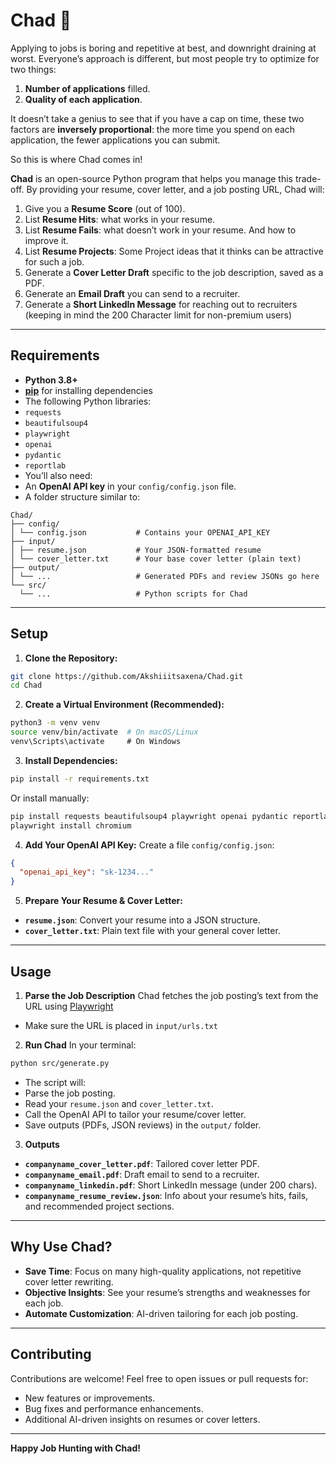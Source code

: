# Chad 💯

Applying to jobs is boring and repetitive at best, and downright draining at worst. Everyone’s approach is different, but most people try to optimize for two things:

1. **Number of applications** filled.
2. **Quality of each application**.

It doesn’t take a genius to see that if you have a cap on time, these two factors are **inversely proportional**: the more time you spend on each application, the fewer applications you can submit.

So this is where Chad comes in!

**Chad** is an open-source Python program that helps you manage this trade-off. By providing your resume, cover letter, and a job posting URL, Chad will:

1. Give you a **Resume Score** (out of 100).
2. List **Resume Hits**: what works in your resume.
3. List **Resume Fails**: what doesn’t work in your resume. And how to improve it.
4. List **Resume Projects**: Some Project ideas that it thinks can be attractive for such a job.
5. Generate a **Cover Letter Draft** specific to the job description, saved as a PDF.
6. Generate an **Email Draft** you can send to a recruiter.
7. Generate a **Short LinkedIn Message** for reaching out to recruiters (keeping in mind the 200 Character limit for non-premium users)

---

## Requirements

- **Python 3.8+**
- [**pip**](https://pip.pypa.io/en/stable/) for installing dependencies
- The following Python libraries:
- `requests`
- `beautifulsoup4`
- `playwright`
- `openai`
- `pydantic`
- `reportlab`
- You’ll also need:
- An **OpenAI API key** in your `config/config.json` file.
- A folder structure similar to:

```
Chad/
├── config/
│ └── config.json           # Contains your OPENAI_API_KEY
├── input/
│ ├── resume.json           # Your JSON-formatted resume
│ └── cover_letter.txt      # Your base cover letter (plain text)
├── output/
│ └── ...                   # Generated PDFs and review JSONs go here
└── src/
  └── ...                   # Python scripts for Chad
```

---

## Setup

1. **Clone the Repository:**

```bash
git clone https://github.com/Akshiiitsaxena/Chad.git
cd Chad
```

2. **Create a Virtual Environment (Recommended):**

```bash
python3 -m venv venv
source venv/bin/activate  # On macOS/Linux
venv\Scripts\activate     # On Windows
```

3. **Install Dependencies:**

```bash
pip install -r requirements.txt
```

Or install manually:

```bash
pip install requests beautifulsoup4 playwright openai pydantic reportlab
playwright install chromium
```

4. **Add Your OpenAI API Key:**
   Create a file `config/config.json`:

```json
{
  "openai_api_key": "sk-1234..."
}
```

5. **Prepare Your Resume & Cover Letter:**

- **`resume.json`**: Convert your resume into a JSON structure.
- **`cover_letter.txt`**: Plain text file with your general cover letter.

---

## Usage

1. **Parse the Job Description**
   Chad fetches the job posting’s text from the URL using [Playwright](https://playwright.dev/python/)

- Make sure the URL is placed in `input/urls.txt`

2. **Run Chad**
   In your terminal:

```bash
python src/generate.py
```

- The script will:
- Parse the job posting.
- Read your `resume.json` and `cover_letter.txt`.
- Call the OpenAI API to tailor your resume/cover letter.
- Save outputs (PDFs, JSON reviews) in the `output/` folder.

3. **Outputs**

- **`companyname_cover_letter.pdf`**: Tailored cover letter PDF.
- **`companyname_email.pdf`**: Draft email to send to a recruiter.
- **`companyname_linkedin.pdf`**: Short LinkedIn message (under 200 chars).
- **`companyname_resume_review.json`**: Info about your resume’s hits, fails, and recommended project sections.

---

## Why Use Chad?

- **Save Time**: Focus on many high-quality applications, not repetitive cover letter rewriting.
- **Objective Insights**: See your resume’s strengths and weaknesses for each job.
- **Automate Customization**: AI-driven tailoring for each job posting.

---

## Contributing

Contributions are welcome! Feel free to open issues or pull requests for:

- New features or improvements.
- Bug fixes and performance enhancements.
- Additional AI-driven insights on resumes or cover letters.

---

**Happy Job Hunting with Chad!**
